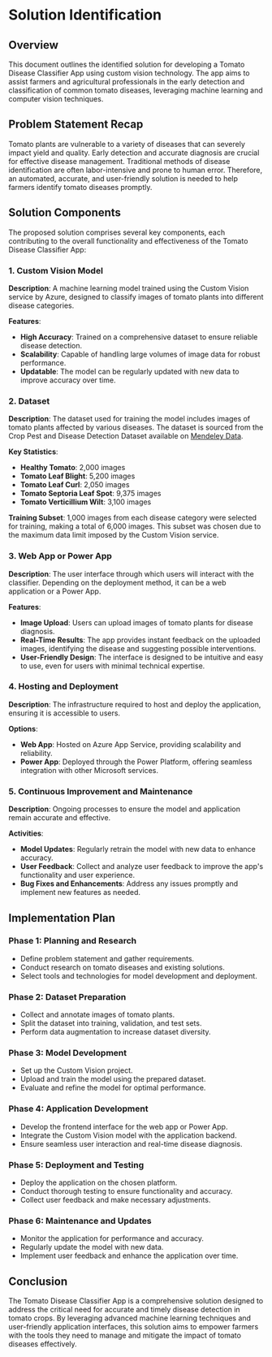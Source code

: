 # Solution Identification

## Overview

This document outlines the identified solution for developing a Tomato Disease Classifier App using custom vision technology. The app aims to assist farmers and agricultural professionals in the early detection and classification of common tomato diseases, leveraging machine learning and computer vision techniques.

## Problem Statement Recap

Tomato plants are vulnerable to a variety of diseases that can severely impact yield and quality. Early detection and accurate diagnosis are crucial for effective disease management. Traditional methods of disease identification are often labor-intensive and prone to human error. Therefore, an automated, accurate, and user-friendly solution is needed to help farmers identify tomato diseases promptly.

## Solution Components

The proposed solution comprises several key components, each contributing to the overall functionality and effectiveness of the Tomato Disease Classifier App:

### 1. **Custom Vision Model**

**Description**:
A machine learning model trained using the Custom Vision service by Azure, designed to classify images of tomato plants into different disease categories.

**Features**:
- **High Accuracy**: Trained on a comprehensive dataset to ensure reliable disease detection.
- **Scalability**: Capable of handling large volumes of image data for robust performance.
- **Updatable**: The model can be regularly updated with new data to improve accuracy over time.

### 2. **Dataset**

**Description**:
The dataset used for training the model includes images of tomato plants affected by various diseases. The dataset is sourced from the Crop Pest and Disease Detection Dataset available on [Mendeley Data](https://data.mendeley.com/datasets/bwh3zbpkpv/1).

**Key Statistics**:
- **Healthy Tomato**: 2,000 images
- **Tomato Leaf Blight**: 5,200 images
- **Tomato Leaf Curl**: 2,050 images
- **Tomato Septoria Leaf Spot**: 9,375 images
- **Tomato Verticillium Wilt**: 3,100 images

**Training Subset**:
1,000 images from each disease category were selected for training, making a total of 6,000 images. This subset was chosen due to the maximum data limit imposed by the Custom Vision service.

### 3. **Web App or Power App**

**Description**:
The user interface through which users will interact with the classifier. Depending on the deployment method, it can be a web application or a Power App.

**Features**:
- **Image Upload**: Users can upload images of tomato plants for disease diagnosis.
- **Real-Time Results**: The app provides instant feedback on the uploaded images, identifying the disease and suggesting possible interventions.
- **User-Friendly Design**: The interface is designed to be intuitive and easy to use, even for users with minimal technical expertise.

### 4. **Hosting and Deployment**

**Description**:
The infrastructure required to host and deploy the application, ensuring it is accessible to users.

**Options**:
- **Web App**: Hosted on Azure App Service, providing scalability and reliability.
- **Power App**: Deployed through the Power Platform, offering seamless integration with other Microsoft services.

### 5. **Continuous Improvement and Maintenance**

**Description**:
Ongoing processes to ensure the model and application remain accurate and effective.

**Activities**:
- **Model Updates**: Regularly retrain the model with new data to enhance accuracy.
- **User Feedback**: Collect and analyze user feedback to improve the app's functionality and user experience.
- **Bug Fixes and Enhancements**: Address any issues promptly and implement new features as needed.

## Implementation Plan

### Phase 1: Planning and Research
- Define problem statement and gather requirements.
- Conduct research on tomato diseases and existing solutions.
- Select tools and technologies for model development and deployment.

### Phase 2: Dataset Preparation
- Collect and annotate images of tomato plants.
- Split the dataset into training, validation, and test sets.
- Perform data augmentation to increase dataset diversity.

### Phase 3: Model Development
- Set up the Custom Vision project.
- Upload and train the model using the prepared dataset.
- Evaluate and refine the model for optimal performance.

### Phase 4: Application Development
- Develop the frontend interface for the web app or Power App.
- Integrate the Custom Vision model with the application backend.
- Ensure seamless user interaction and real-time disease diagnosis.

### Phase 5: Deployment and Testing
- Deploy the application on the chosen platform.
- Conduct thorough testing to ensure functionality and accuracy.
- Collect user feedback and make necessary adjustments.

### Phase 6: Maintenance and Updates
- Monitor the application for performance and accuracy.
- Regularly update the model with new data.
- Implement user feedback and enhance the application over time.

## Conclusion

The Tomato Disease Classifier App is a comprehensive solution designed to address the critical need for accurate and timely disease detection in tomato crops. By leveraging advanced machine learning techniques and user-friendly application interfaces, this solution aims to empower farmers with the tools they need to manage and mitigate the impact of tomato diseases effectively.

